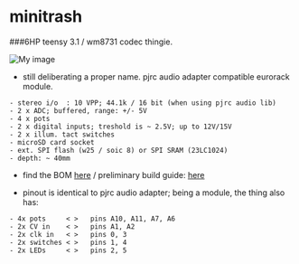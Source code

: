 # minitrash

###6HP teensy 3.1 / wm8731 codec thingie.

![My image](https://farm8.staticflickr.com/7615/17264546385_cec048eaee_z.jpg)

- still deliberating a proper name. pjrc audio adapter compatible eurorack module. 
```
- stereo i/o  : 10 VPP; 44.1k / 16 bit (when using pjrc audio lib)
- 2 x ADC; buffered, range: +/- 5V
- 4 x pots
- 2 x digital inputs; treshold is ~ 2.5V; up to 12V/15V
- 2 x illum. tact switches
- microSD card socket
- ext. SPI flash (w25 / soic 8) or SPI SRAM (23LC1024)
- depth: ~ 40mm
```
- find the BOM [here](https://github.com/mxmxmx/minitrash/blob/master/hard/BOM.md)
/ preliminary build guide: [here](https://github.com/mxmxmx/minitrash/wiki/Building-it)

- pinout is identical to pjrc audio adapter; being a module, the thing also has:
```
- 4x pots     < >   pins A10, A11, A7, A6
- 2x CV in    < >   pins A1, A2
- 2x clk in   < >   pins 0, 3
- 2x switches < >   pins 1, 4
- 2x LEDs     < >   pins 2, 5
```
